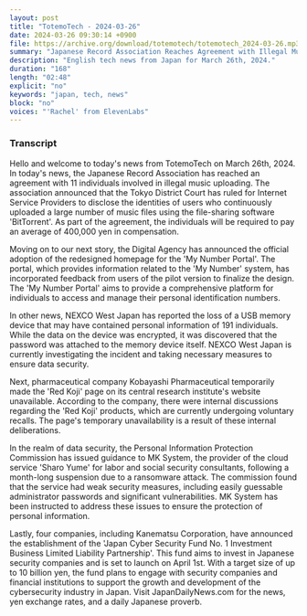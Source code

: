```yaml
---
layout: post
title: "TotemoTech - 2024-03-26"
date: 2024-03-26 09:30:14 +0900
file: https://archive.org/download/totemotech/totemotech_2024-03-26.mp3
summary: "Japanese Record Association Reaches Agreement with Illegal Music Uploaders | My Number Portal Officially Adopts Redesigned Homepage, & more…"
description: "English tech news from Japan for March 26th, 2024."
duration: "168"
length: "02:48"
explicit: "no"
keywords: "japan, tech, news"
block: "no"
voices: "'Rachel' from ElevenLabs"
---
```


### Transcript

Hello and welcome to today's news from TotemoTech on March 26th, 2024. In today's news, the Japanese Record Association has reached an agreement with 11 individuals involved in illegal music uploading. The association announced that the Tokyo District Court has ruled for Internet Service Providers to disclose the identities of users who continuously uploaded a large number of music files using the file-sharing software 'BitTorrent'. As part of the agreement, the individuals will be required to pay an average of 400,000 yen in compensation.

Moving on to our next story, the Digital Agency has announced the official adoption of the redesigned homepage for the 'My Number Portal'. The portal, which provides information related to the 'My Number' system, has incorporated feedback from users of the pilot version to finalize the design. The 'My Number Portal' aims to provide a comprehensive platform for individuals to access and manage their personal identification numbers.

In other news, NEXCO West Japan has reported the loss of a USB memory device that may have contained personal information of 191 individuals. While the data on the device was encrypted, it was discovered that the password was attached to the memory device itself. NEXCO West Japan is currently investigating the incident and taking necessary measures to ensure data security.

Next, pharmaceutical company Kobayashi Pharmaceutical temporarily made the 'Red Koji' page on its central research institute's website unavailable. According to the company, there were internal discussions regarding the 'Red Koji' products, which are currently undergoing voluntary recalls. The page's temporary unavailability is a result of these internal deliberations.

In the realm of data security, the Personal Information Protection Commission has issued guidance to MK System, the provider of the cloud service 'Sharo Yume' for labor and social security consultants, following a month-long suspension due to a ransomware attack. The commission found that the service had weak security measures, including easily guessable administrator passwords and significant vulnerabilities. MK System has been instructed to address these issues to ensure the protection of personal information.

Lastly, four companies, including Kanematsu Corporation, have announced the establishment of the 'Japan Cyber Security Fund No. 1 Investment Business Limited Liability Partnership'. This fund aims to invest in Japanese security companies and is set to launch on April 1st. With a target size of up to 10 billion yen, the fund plans to engage with security companies and financial institutions to support the growth and development of the cybersecurity industry in Japan.   Visit JapanDailyNews.com for the news, yen exchange rates, and a daily Japanese proverb.
